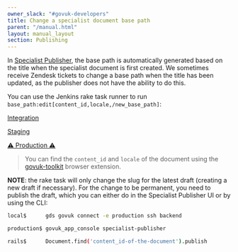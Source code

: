 ```yaml
---
owner_slack: "#govuk-developers"
title: Change a specialist document base path
parent: "/manual.html"
layout: manual_layout
section: Publishing
---
```


In [Specialist Publisher](https://specialist-publisher.publishing.service.gov.uk/), the base path is automatically generated based on the title when the specialist document is first created. We sometimes receive Zendesk tickets to change a base path when the title has been updated, as the publisher does not have the ability to do this.

You can use the Jenkins rake task runner to run `base_path:edit[content_id,locale,/new_base_path]`:

 [Integration](https://deploy.integration.publishing.service.gov.uk/job/run-rake-task/parambuild/?TARGET_APPLICATION=specialist-publisher&MACHINE_CLASS=backend&RAKE_TASK=base_path:edit[content_id,locale,/new_base_path])

 [Staging](https://deploy.blue.staging.govuk.digital/job/run-rake-task/parambuild/?TARGET_APPLICATION=specialist-publisher&MACHINE_CLASS=backend&RAKE_TASK=base_path:edit[content_id,locale,/new_base_path])

[⚠️ Production ⚠️](https://deploy.blue.production.govuk.digital/job/run-rake-task/parambuild/?TARGET_APPLICATION=specialist-publisher&MACHINE_CLASS=backend&RAKE_TASK=base_path:edit[content_id,locale,/new_base_path])

> You can find the `content_id` and `locale` of the document using the [govuk-toolkit](https://github.com/alphagov/govuk-browser-extension) browser extension.

**NOTE**: the rake task will only change the slug for the latest draft (creating a new draft
if necessary). For the change to be permanent, you need to publish the draft, which you can
either do in the Specialist Publisher UI or by using the CLI:

```sh
local$      gds govuk connect -e production ssh backend

production$ govuk_app_console specialist-publisher

rails$      Document.find('content_id-of-the-document').publish
```
